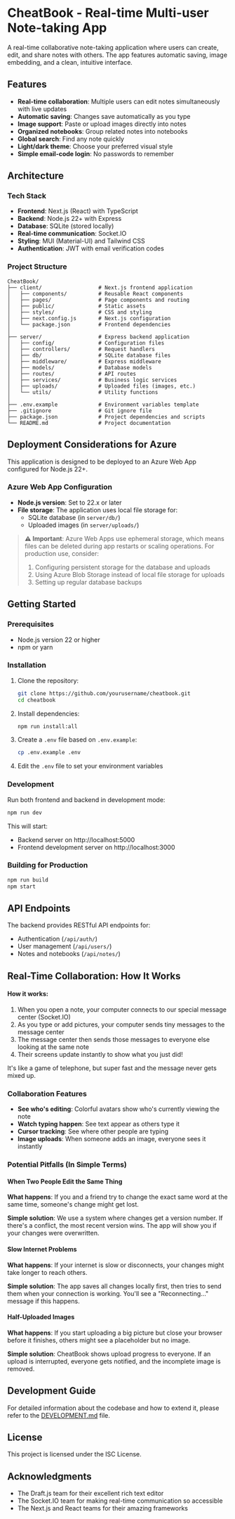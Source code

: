 # CheatBook - Real-time Multi-user Note-taking App

A real-time collaborative note-taking application where users can create, edit, and share notes with others. The app features automatic saving, image embedding, and a clean, intuitive interface.

## Features

- **Real-time collaboration**: Multiple users can edit notes simultaneously with live updates
- **Automatic saving**: Changes save automatically as you type
- **Image support**: Paste or upload images directly into notes
- **Organized notebooks**: Group related notes into notebooks
- **Global search**: Find any note quickly
- **Light/dark theme**: Choose your preferred visual style
- **Simple email-code login**: No passwords to remember

## Architecture

### Tech Stack

- **Frontend**: Next.js (React) with TypeScript
- **Backend**: Node.js 22+ with Express
- **Database**: SQLite (stored locally)
- **Real-time communication**: Socket.IO
- **Styling**: MUI (Material-UI) and Tailwind CSS
- **Authentication**: JWT with email verification codes

### Project Structure

```
CheatBook/
├── client/                  # Next.js frontend application
│   ├── components/          # Reusable React components
│   ├── pages/               # Page components and routing
│   ├── public/              # Static assets
│   ├── styles/              # CSS and styling
│   ├── next.config.js       # Next.js configuration
│   └── package.json         # Frontend dependencies
│
├── server/                  # Express backend application
│   ├── config/              # Configuration files
│   ├── controllers/         # Request handlers
│   ├── db/                  # SQLite database files
│   ├── middleware/          # Express middleware
│   ├── models/              # Database models
│   ├── routes/              # API routes
│   ├── services/            # Business logic services
│   ├── uploads/             # Uploaded files (images, etc.)
│   └── utils/               # Utility functions
│
├── .env.example             # Environment variables template
├── .gitignore               # Git ignore file
├── package.json             # Project dependencies and scripts
└── README.md                # Project documentation
```

## Deployment Considerations for Azure

This application is designed to be deployed to an Azure Web App configured for Node.js 22+.

### Azure Web App Configuration

- **Node.js version**: Set to 22.x or later
- **File storage**: The application uses local file storage for:
  - SQLite database (in `server/db/`)
  - Uploaded images (in `server/uploads/`)
  
> **⚠️ Important**: Azure Web Apps use ephemeral storage, which means files can be deleted during app restarts or scaling operations. For production use, consider:
> 1. Configuring persistent storage for the database and uploads
> 2. Using Azure Blob Storage instead of local file storage for uploads
> 3. Setting up regular database backups

## Getting Started

### Prerequisites

- Node.js version 22 or higher
- npm or yarn

### Installation

1. Clone the repository:
   ```bash
   git clone https://github.com/yourusername/cheatbook.git
   cd cheatbook
   ```

2. Install dependencies:
   ```bash
   npm run install:all
   ```

3. Create a `.env` file based on `.env.example`:
   ```bash
   cp .env.example .env
   ```

4. Edit the `.env` file to set your environment variables

### Development

Run both frontend and backend in development mode:

```bash
npm run dev
```

This will start:
- Backend server on http://localhost:5000
- Frontend development server on http://localhost:3000

### Building for Production

```bash
npm run build
npm start
```

## API Endpoints

The backend provides RESTful API endpoints for:

- Authentication (`/api/auth/`)
- User management (`/api/users/`)
- Notes and notebooks (`/api/notes/`)

## Real-Time Collaboration: How It Works

#### How it works:
1. When you open a note, your computer connects to our special message center (Socket.IO)
2. As you type or add pictures, your computer sends tiny messages to the message center
3. The message center then sends those messages to everyone else looking at the same note
4. Their screens update instantly to show what you just did!

It's like a game of telephone, but super fast and the message never gets mixed up.

### Collaboration Features

- **See who's editing**: Colorful avatars show who's currently viewing the note
- **Watch typing happen**: See text appear as others type it
- **Cursor tracking**: See where other people are typing
- **Image uploads**: When someone adds an image, everyone sees it instantly

### Potential Pitfalls (In Simple Terms)

#### When Two People Edit the Same Thing

**What happens**: If you and a friend try to change the exact same word at the same time, someone's change might get lost.

**Simple solution**: We use a system where changes get a version number. If there's a conflict, the most recent version wins. The app will show you if your changes were overwritten.

#### Slow Internet Problems

**What happens**: If your internet is slow or disconnects, your changes might take longer to reach others.

**Simple solution**: The app saves all changes locally first, then tries to send them when your connection is working. You'll see a "Reconnecting..." message if this happens.

#### Half-Uploaded Images

**What happens**: If you start uploading a big picture but close your browser before it finishes, others might see a placeholder but no image.

**Simple solution**: CheatBook shows upload progress to everyone. If an upload is interrupted, everyone gets notified, and the incomplete image is removed.

## Development Guide

For detailed information about the codebase and how to extend it, please refer to the [DEVELOPMENT.md](DEVELOPMENT.md) file.

## License

This project is licensed under the ISC License. 

## Acknowledgments

- The Draft.js team for their excellent rich text editor
- The Socket.IO team for making real-time communication so accessible
- The Next.js and React teams for their amazing frameworks 